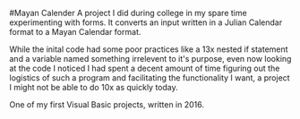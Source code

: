 #Mayan Calender
A project I did during college in my spare time experimenting with forms.
It converts an input written in a Julian Calendar format to a Mayan Calendar format.

While the inital code had some poor practices like a 13x nested if statement and a variable named something irrelevent 
to it's purpose, even now looking at the code I noticed I had spent a decent amount of time figuring out the logistics 
of such a program and facilitating the functionality I want, a project I might not be able to do 10x as quickly today.

One of my first Visual Basic projects, written in 2016.
